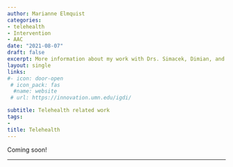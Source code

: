 ```yaml
---
author: Marianne Elmquist
categories:
- telehealth
- Intervention
- AAC
date: "2021-08-07"
draft: false
excerpt: More information about my work with Drs. Simacek, Dimian, and Reichle examining the effects of parent-implemented communication interveventions delivered via telehealth
layout: single
links:
#- icon: door-open
 # icon_pack: fas
  #name: website
 # url: https://innovation.umn.edu/igdi/

subtitle: Telehealth related work 
tags:
- 
title: Telehealth
---
```


Coming soon!

---


